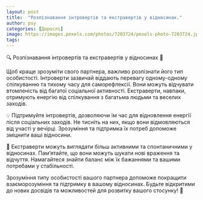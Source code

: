 ```yaml
---
layout: post
title:  "Розпізнавання інтровертів та екстравертів у відносинах."
author: psy
categories: [Дорослі]
image: https://images.pexels.com/photos/7203724/pexels-photo-7203724.jpeg?auto=compress&cs=tinysrgb&fit=crop&h=627&w=1200
tags: 
---
```


🔍 Розпізнавання інтровертів та екстравертів у відносинах 🧠

Щоб краще зрозуміти свого партнера, важливо розпізнати його тип особистості. Інтроверти зазвичай віддають перевагу одному-одному спілкуванню та тихому часу для саморефлексії. Вони можуть відчувати втомленість від багатої соціальної активності. Екстраверти, навпаки, отримують енергію від спілкування з багатьма людьми та веселих заходів.

💡 Підтримуйте інтровертів, дозволяючи їм час для відновлення енергії після соціальних заходів. Не тисніть на них, якщо вони відмовляються від участі у вечірці. Зрозуміння та підтримка їх потреб допоможе зміцнити ваші відносини.

💬 Екстраверти можуть виглядати більш активними та спонтаничними у відносинах. Пам’ятайте, що вони можуть шукати нові враження та відчуття. Намагайтеся знайти баланс між їх бажаннями та вашими потребами у стабільності.

Зрозуміння типу особистості вашого партнера допоможе покращити взаєморозуміння та підтримку в вашому відносинах. Будьте відкритими до нових досвідів та можливостей для розвитку вашого стосунку! 🌟


